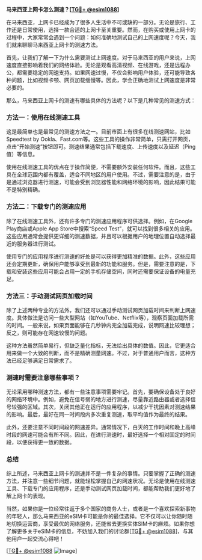 **马来西亚上网卡怎么测速？[[TG💪+ @esim1088](https://t.me/s/esim1088)]**

在马来西亚，上网卡已经成为了很多人生活中不可或缺的一部分。无论是旅行、工作还是日常使用，选择一款合适的上网卡至关重要。然而，在购买或使用上网卡的过程中，大家常常会遇到一个问题：如何准确地测试自己的上网速度呢？今天，我们就来聊聊马来西亚上网卡的测速方法。

首先，让我们了解一下为什么需要测试上网速度。对于马来西亚的用户来说，上网速度直接影响着我们的网络体验。无论是观看高清视频、在线游戏，还是远程办公，都需要稳定的网速支持。如果网速过慢，不仅会影响用户体验，还可能导致各种问题，比如视频卡顿、网页加载缓慢等。因此，学会正确地测试上网速度是非常必要的。

那么，马来西亚上网卡的测速有哪些具体的方法呢？以下是几种常见的测速方式：

### 方法一：使用在线测速工具

这是最简单也是最常见的测速方法之一。目前市面上有很多在线测速网站，比如Speedtest by Ookla、Fast.com等。这些工具的操作非常简单，只需打开网页，点击“开始测速”按钮即可。测速结果通常包括下载速度、上传速度以及延迟（Ping值）等信息。

使用在线测速工具的优点在于操作简便，不需要额外安装任何软件。而且，这些工具在全球范围内都有覆盖，适合不同地区的用户使用。不过，需要注意的是，由于是通过浏览器进行测速，可能会受到浏览器性能和网络环境的影响，因此结果可能不是特别精确。

### 方法二：下载专门的测速应用

除了在线测速工具外，还有许多专门的测速应用程序可供选择。例如，在Google Play商店或Apple App Store中搜索“Speed Test”，就可以找到很多相关的应用。这些应用通常会提供更详细的测速数据，并且可以根据用户的地理位置自动选择最近的服务器进行测试。

使用专门的应用程序进行测速的好处是可以获得更加精准的数据。此外，这些应用还会定期更新，确保用户能够享受到最新的功能和服务。但是，需要注意的是，下载和安装这些应用可能会占用一定的手机存储空间，同时还需要保证设备的电量充足。

### 方法三：手动测试网页加载时间

除了上述两种专业的方法外，我们还可以通过手动测试网页加载时间来判断上网速度。具体做法是访问一些大型网站（如YouTube、Netflix等），观察页面加载所需的时间。一般来说，如果页面能够在几秒钟内完全加载完成，说明网速比较理想；反之，则可能存在网速较慢的问题。

这种方法虽然简单易行，但缺乏量化指标，无法给出具体的数值。因此，它更适合用来做一个大致的判断，而不是精确测量网速。不过，对于普通用户而言，这种方法已经足够满足日常需求了。

### 测速时需要注意哪些事项？

无论采用哪种测速方法，都有一些注意事项需要牢记。首先，要确保设备处于良好的网络环境中。例如，避免在信号弱的地方进行测速，尽量靠近路由器或者选择信号较强的区域。其次，关闭其他正在运行的应用程序，以减少干扰因素对测速结果的影响。最后，最好在同一时间段内多次重复测速，取平均值作为最终的结果。

此外，还要注意不同时间段的网速差异。通常情况下，白天的工作时间和晚上高峰时段的网速可能会有所不同。因此，在进行测速时，最好选择一个相对固定的时间段，以便获得更一致的数据。

### 总结

综上所述，马来西亚上网卡的测速并不是一件复杂的事情。只要掌握了正确的测速方法，并注意一些细节问题，就能轻松掌握自己的网速状况。无论是使用在线测速工具、下载专门的应用程序，还是手动测试网页加载时间，都能帮助我们更好地了解上网卡的表现。

当然，如果你是一位经常往返于多个国家的商务人士，或者是一个喜欢探索新事物的年轻人，那么马来西亚的eSIM卡可能是你的最佳选择。它不仅可以让你随时随地切换运营商，享受最优的网络服务，还能省去更换实体SIM卡的麻烦。如果你想了解更多关于eSIM卡的信息，不妨加入我们的讨论群[[TG💪+ @esim1088](https://t.me/s/esim1088)]，与其他用户一起交流心得吧！

[[TG💪+ @esim1088](https://t.me/s/esim1088) ![Image](https://i.postimg.cc/4NQfJmqS/Snipaste-2025-05-13-00-14-12.png)]